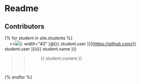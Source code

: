 # Readme 
## Contributors

{% for student in site.students %} <br />
&nbsp;&nbsp;&nbsp;&nbsp;>><img src="{{ student.image }}">{: width="40" }@[{{ student.user }}](https://github.com/{{ student.user }})({{ student.name }}) <br />
>><p>&nbsp;&nbsp;&nbsp;&nbsp;&nbsp;&nbsp;&nbsp;&nbsp;&nbsp;&nbsp;{{ student.content }}</p><br />
{% endfor %}
